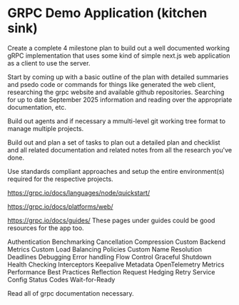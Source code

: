 # GRPC Demo Application (kitchen sink)

Create a complete 4 milestone plan to build out a well documented working gRPC implementation that uses some kind of simple next.js web application as a client to use the server.

Start by coming up with a basic outline of the plan with detailed summaries and psedo code or commands for things like generated the web client, researching the grpc website and available github repositories. Searching for up to date September 2025 information and reading over the appropriate documentation, etc.

Build out agents and if necessary a mmulti-level git working tree format to manage multiple projects.

Build out and plan a set of tasks to plan out a detailed plan and checklist and all related documentation and related notes from all the research you've done.

Use standards compliant approaches and setup the entire environment(s) required for the respective projects.

https://grpc.io/docs/languages/node/quickstart/

https://grpc.io/docs/platforms/web/


https://grpc.io/docs/guides/
These pages under guides could be good resources for the app too.

Authentication
Benchmarking
Cancellation
Compression
Custom Backend Metrics
Custom Load Balancing Policies
Custom Name Resolution
Deadlines
Debugging
Error handling
Flow Control
Graceful Shutdown
Health Checking
Interceptors
Keepalive
Metadata
OpenTelemetry Metrics
Performance Best Practices
Reflection
Request Hedging
Retry
Service Config
Status Codes
Wait-for-Ready

Read all of grpc documentation necessary.

